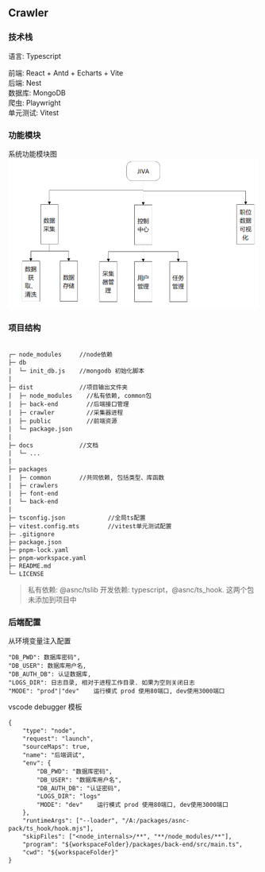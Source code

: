 ## Crawler

### 技术栈

语言: Typescript

前端: React + Antd + Echarts + Vite\
后端: Nest\
数据库: MongoDB\
爬虫: Playwright\
单元测试: Vitest

### 功能模块

系统功能模块图
<img src="./docs/imgs/功能模块图.png">

### 项目结构

```

┌─ node_modules     //node依赖
├─ db
|  └─ init_db.js    //mongodb 初始化脚本
|
├─ dist             //项目输出文件夹
|  ├─ node_modules    //私有依赖, common包
|  ├─ back-end        //后端接口管理
|  ├─ crawler         //采集器进程
|  ├─ public          //前端资源
|  └─ package.json
|
├─ docs             //文档      
|  └─ ...
|
├─ packages
|  ├─ common        //共同依赖, 包括类型、库函数
|  ├─ crawlers
|  ├─ font-end
|  └─ back-end
|
├─ tsconfig.json            //全局ts配置
├─ vitest.config.mts        //vitest单元测试配置
├─ .gitignore
├─ package.json
├─ pnpm-lock.yaml
├─ pnpm-workspace.yaml
├─ README.md
└─ LICENSE
```

> 私有依赖: @asnc/tslib
> 开发依赖: typescript，@asnc/ts_hook. 这两个包未添加到项目中

### 后端配置

从环境变量注入配置

```
"DB_PWD": 数据库密码",
"DB_USER": 数据库用户名,
"DB_AUTH_DB": 认证数据库,
"LOGS_DIR": 日志目录, 相对于进程工作目录. 如果为空则关闭日志
"MODE": "prod"|"dev"    运行模式 prod 使用80端口, dev使用3000端口
```

vscode debugger 模板

```
{
    "type": "node",
    "request": "launch",
    "sourceMaps": true,
    "name": "后端调试",
    "env": {
        "DB_PWD": "数据库密码",
        "DB_USER": "数据库用户名",
        "DB_AUTH_DB": "认证密码",
        "LOGS_DIR": "logs"
        "MODE": "dev"    运行模式 prod 使用80端口, dev使用3000端口
    },
    "runtimeArgs": ["--loader", "/A:/packages/asnc-pack/ts_hook/hook.mjs"],
    "skipFiles": ["<node_internals>/**", "**/node_modules/**"],
    "program": "${workspaceFolder}/packages/back-end/src/main.ts",
    "cwd": "${workspaceFolder}"
}
```
